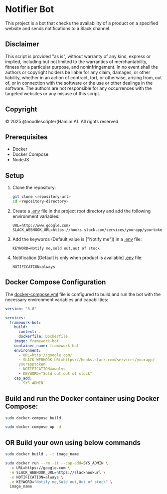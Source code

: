 # Notifier Bot

This project is a bot that checks the availability of a product on a specified website and sends notifications to a Slack channel.

## Disclaimer

This script is provided "as is", without warranty of any kind, express or implied, including but not limited to the warranties of merchantability, fitness for a particular purpose, and noninfringement. In no event shall the authors or copyright holders be liable for any claim, damages, or other liability, whether in an action of contract, tort, or otherwise, arising from, out of, or in connection with the software or the use or other dealings in the software. The authors are not responsible for any occurrences with the targeted websites or any misuse of this script.

## Copyright

© 2025 @noodlescripter(Hamim.A). All rights reserved.

## Prerequisites

- Docker
- Docker Compose
- NodeJS

## Setup

1. Clone the repository:

   ```bash
   git clone <repository-url>
   cd <repository-directory>
   ```

2. Create a [.env](http://_vscodecontentref_/0) file in the project root directory and add the following environment variables:

   ```env
   URL=http://www.google.com/
   SLACK_WEBHOOK_URL=https://hooks.slack.com/services/yourapp/yourtoken
   ```

3. Add the keywords (Default value is ["Notify me"]) in a [.env](http://_vscodecontentref_/0) file:

   ```env
   KEYWORD=Notify me,sold out,out of stock
   ```

4. Notification [Default is only when product is available] [.env](http://_vscodecontentref_/0) file:

   ```env
   NOTIFICATION=always
   ```

## Docker Compose Configuration

The [docker-compose.yml](http://_vscodecontentref_/1) file is configured to build and run the bot with the necessary environment variables and capabilities:

```yaml
version: "3.8"

services:
  framework-bot:
    build:
      context: .
      dockerfile: Dockerfile
    image: framework-bot
    container_name: framework-bot
    environment:
      - URL=http://google.com/
      - SLACK_WEBHOOK_URL=https://hooks.slack.com/services/yourapp/
      yourapptoken
      - NOTIFICATION=awalys
      - KEYWORD="Sold out,out of stock"
    cap_add:
      - SYS_ADMIN`
```

## Build and run the Docker container using Docker Compose:

```bash
sudo docker-compose build
```
```bash
sudo docker-compose up -d
```

## OR Build your own using below commands

```bash
sudo docker build . -t image_name
```

```bash
sudo docker run --rm -it --cap-add=SYS_ADMIN \
  -e URL=https://google.com \
  -e SLACK_WEBHOOK_URL=https://slackhookurl \
  -e NOTIFICATION=always \
  -e KEYWORD="Notify me,Sold out,Out of stock" \
  image_name
```
